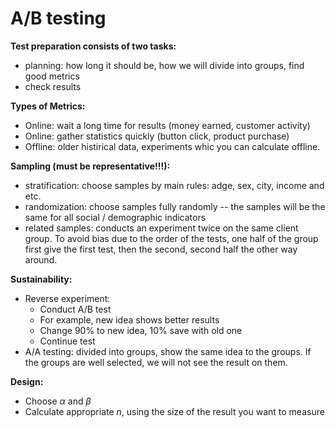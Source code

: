 # A/B testing

**Test preparation consists of two tasks:**

- planning: how long it should be, how we will divide into groups, find good metrics
- check results

**Types of Metrics:**

- Online: wait a long time for results (money earned, customer activity)
- Online:  gather statistics quickly (button click, product purchase)
- Offline: older histirical data, experiments whic you can calculate offline.

**Sampling (must be representative!!!):**

* stratification: choose samples by main rules: adge, sex, city, income and etc.
* randomization: choose samples fully randomly -- the samples will be the same for all social / demographic indicators
* related samples: conducts an experiment twice on the same client group. To avoid bias due to the order of the tests, one half of the group first give the first test, then the second, second half the other way around.

**Sustainability:**

* Reverse experiment:
  * Conduct A/B test
  * For example, new idea shows better results
  * Change 90% to new idea, 10% save with old one
  * Continue test
* A/A testing: divided into groups,  show the same idea to the groups. If the groups are well selected, we will not see the result on them.

**Design:**

* Choose $\alpha$ and $\beta$
* Calculate appropriate $n$, using the size of the result you want to measure